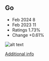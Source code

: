 ## Go
* Feb 2024 8
* Feb 2023 11
* Ratings 1.73%
* Change +0.61%

![alt text][logo7]

[logo7]: https://www.tiobe.com/wp-content/themes/tiobe/tiobe-index/images/Go.png

[Additional info](https://go.dev/)

